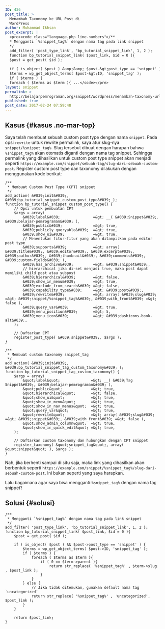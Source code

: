 ```yaml
---
ID: 436
post_title: >
  Menambah Taxonomy ke URL Post di
  WordPress
author: Muhammad Ikhsan
post_excerpt: |
  <pre><code class="language-php line-numbers">/**
  * Mengganti `%snippet_tag%` dengan nama tag pada link snippet
  */
  add_filter( 'post_type_link', 'bp_tutorial_snippet_link', 1, 2 );
  function bp_tutorial_snippet_link( $post_link, $id = 0 ){
  $post = get_post( $id );
  
  if ( is_object( $post ) &amp;&amp; $post-&gt;post_type == 'snippet' ) {
  $terms = wp_get_object_terms( $post-&gt;ID, 'snippet_tag' );
  if ( $terms ) {
  foreach ( $terms as $term ){ ...</code></pre>
layout: snippet
permalink: >
  http://belajarpemrograman.org/snippet/wordpress/menambah-taxonomy-url-post-wordpress/
published: true
post_date: 2017-02-24 07:59:48
---
```

Kasus {#kasus .no-mar-top}
-----

Saya telah membuat sebuah custom post type dengan nama `snippet`. Pada opsi `rewrite` untuk rewrite permalink, saya atur slug-nya `snippet/%snippet_tag%`. Slug tersebut dibuat dengan harapan bahwa `%snippet_tag%` akan otomatis diganti dengan nama tag snippet. Sehingga permalink yang dihasilkan untuk custom post type snippet akan menjadi seperti `https://example.com/snippet/sebuah-tag/slug-dari-sebuah-custom-post`. Register custom post type dan taxonomy dilakukan dengan menggunakan kode berikut:

~~~~~~~~~~~~~~~~~~~~~~~~~~~~~~~~~~~~~~~~~~~~~~~~~~~~~~~~~~~~~~~~~~~~~~~~~~ {.language-php .line-numbers}
/**
 * Membuat Custom Post Type (CPT) snippet
 */
add_action( &#039;init&#039;, &#039;bp_tutorial_snippet_custom_post_type&#039; );
function bp_tutorial_snippet_custom_post_type() {
    // Opsi untuk pembuatan CPT
    $args = array(
        &#039;label&#039;               =&gt; __( &#039;Snippet&#039;, &#039;belajar-pemrograman&#039; ),
        &#039;public&#039;              =&gt; true,
        &#039;publicly_queryable&#039;  =&gt; true,
        &#039;show_ui&#039;             =&gt; true,
        // Menentukan fitur-fitur yang akan ditampilkan pada editor post type
        &#039;supports&#039;            =&gt; array( &#039;title&#039;, &#039;editor&#039;, &#039;excerpt&#039;, &#039;author&#039;, &#039;thumbnail&#039;, &#039;comments&#039;, &#039;custom-fields&#039; ),
        &#039;has_archive&#039;         =&gt; &#039;snippet&#039;,
        // hierarchical jika di-set menjadi true, maka post dapat memiliki child post atau subpost
        &#039;hierarchical&#039;        =&gt; false,
        &#039;show_in_menu&#039;        =&gt; true,
        &#039;exclude_from_search&#039; =&gt; false,
        &#039;capability_type&#039;     =&gt; &#039;post&#039;,
        &#039;rewrite&#039;             =&gt; array( &#039;slug&#039; =&gt; &#039;snippet/%snippet_tag%&#039;, &#039;with_front&#039; =&gt; false ),
        &#039;query_var&#039;           =&gt; true,
        &#039;menu_position&#039;       =&gt; 5,
        &#039;menu_icon&#039;           =&gt; &#039;dashicons-book-alt&#039;,
    );
 
    // Daftarkan CPT
    register_post_type( &#039;snippet&#039;, $args );
}
 
/**
 * Membuat custom taxonomy snippet_tag
 */
add_action( &#039;init&#039;, &#039;bp_tutorial_snippet_tag_custom_taxonomy&#039; );
function bp_tutorial_snippet_tag_custom_taxonomy() {
    $args = array(
        &quot;label&quot;              =&gt; __( &#039;Tag Snippet&#039;, &#039;belajar-pemrograman&#039; ),
        &quot;public&quot;             =&gt; true,
        &quot;hierarchical&quot;       =&gt; false,
        &quot;show_ui&quot;            =&gt; true,
        &quot;show_in_menu&quot;       =&gt; true,
        &quot;show_in_nav_menus&quot;  =&gt; true,
        &quot;query_var&quot;          =&gt; true,
        &quot;rewrite&quot;            =&gt; array( &#039;slug&#039; =&gt; &#039;snippet&#039;, &#039;with_front&#039; =&gt; false ),
        &quot;show_admin_column&quot;  =&gt; true,
        &quot;show_in_quick_edit&quot; =&gt; true,
    );
 
    // Daftarkan custom taxonomy dan hubungkan dengan CPT snippet
    register_taxonomy( &quot;snippet_tag&quot;, array( &quot;snippet&quot; ), $args );
}
~~~~~~~~~~~~~~~~~~~~~~~~~~~~~~~~~~~~~~~~~~~~~~~~~~~~~~~~~~~~~~~~~~~~~~~~~~

Nah, jika berhenti sampai di situ saja, maka link yang dihasilkan akan berbentuk seperti `https://example.com/snippet/%snippet_tag%/slug-dari-sebuah-custom-post`. Ini bukan seperti yang saya harapkan.

Lalu bagaimana agar saya bisa mengganti `%snippet_tag%` dengan nama tag snippet?

Solusi {#solusi}
------

~~~~~~~~~~~~~~~~~~~~~~~~~~~~~~~~~~~~~~~~~~~~~~~~~~~~~~~~~~~~~~~~~~~~~~~~~~ {.language-php .line-numbers}
/**
 * Mengganti `%snippet_tag%` dengan nama tag pada link snippet
 */
add_filter( 'post_type_link', 'bp_tutorial_snippet_link', 1, 2 );
function bp_tutorial_snippet_link( $post_link, $id = 0 ){
    $post = get_post( $id );
 
    if ( is_object( $post ) && $post->post_type == 'snippet' ) {
        $terms = wp_get_object_terms( $post->ID, 'snippet_tag' );
        if ( $terms ) {
            foreach ( $terms as $term ){
                if ( 0 == $term->parent ){
                    return str_replace( '%snippet_tag%' , $term->slug , $post_link );
                }
            }
        } else {
            // Jika tidak ditemukan, gunakan default nama tag `uncategorized`
            return str_replace( '%snippet_tag%' , 'uncategorized', $post_link );
        }
    }
 
    return $post_link;
}
~~~~~~~~~~~~~~~~~~~~~~~~~~~~~~~~~~~~~~~~~~~~~~~~~~~~~~~~~~~~~~~~~~~~~~~~~~